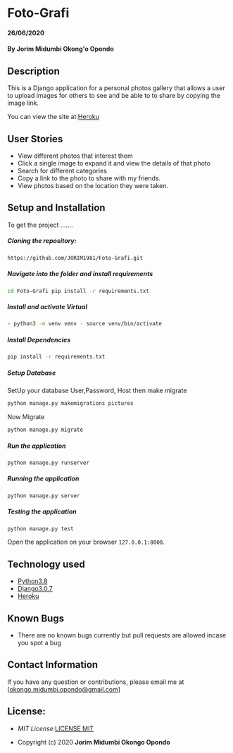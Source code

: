 

# Foto-Grafi

#### 26/06/2020
#### By **Jorim Midumbi Okong'o Opondo**

## Description
This is a Django application for a personal photos gallery that allows a user to upload images for others to see and be able to to share by copying the image link.

You can view the site at:[Heroku](https://foto-grafi.herokuapp.com/)


## User Stories
* View different photos that interest them  
* Click a single image to expand it and view the details of that photo  
* Search for different categories   
* Copy a link to the photo to share with my friends.  
* View photos based on the location they were taken.  
  

  
## Setup and Installation  
To get the project .......  
  
##### Cloning the repository:  
 ```bash 
 https://github.com/JORIM1981/Foto-Grafi.git 
```
##### Navigate into the folder and install requirements  
 ```bash 
cd Foto-Grafi pip install -r requirements.txt 
```
##### Install and activate Virtual  
 ```bash 
- python3 -m venv venv - source venv/bin/activate  
```  
##### Install Dependencies  
 ```bash 
 pip install -r requirements.txt 
```  
 ##### Setup Database  
  SetUp your database User,Password, Host then make migrate  
 ```bash 
python manage.py makemigrations pictures 
 ``` 
 Now Migrate  
 ```bash 
 python manage.py migrate 
```
##### Run the application  
 ```bash 
 python manage.py runserver 
``` 
##### Running the application  
 ```bash 
 python manage.py server 
```
##### Testing the application  
 ```bash 
 python manage.py test 
```
Open the application on your browser `127.0.0.1:8000`.  
  




## Technology used

* [Python3.8](https://www.python.org/)
* [Django3.0.7](https://docs.djangoproject.com/en/2.2/)
* [Heroku](https://heroku.com)


## Known Bugs
* There are no known bugs currently but pull requests are allowed incase you spot a bug

## Contact Information 

If you have any question or contributions, please email me at [okongo.midumbi.opondo@gmail.com]

## License:

- _MIT License:_[LICENSE MIT](./LICENSE)

- Copyright (c) 2020 **Jorim Midumbi Okongo Opondo**


